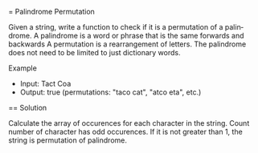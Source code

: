 = Palindrome Permutation

Given a string, write a function to check if it is a permutation of a palin­drome.
A palindrome is a word or phrase that is the same forwards and backwards
A permutation is a rearrangement of letters.
The palindrome does not need to be limited to just dictionary words.

Example
* Input: Tact Coa
* Output: true (permutations: "taco cat", "atco eta", etc.)

== Solution

Calculate the array of occurences for each character in the string.
Count number of character has odd occurences.
If it is not greater than 1, the string is permutation of palindrome.
